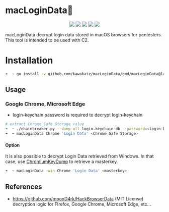 # macLoginData🔑
<p align="center">
<a href="https://opensource.org/licenses/MIT"><img src="https://img.shields.io/badge/license-MIT-_red.svg"></a>
<a href="https://github.com/kawakatz/macLoginData/issues"><img src="https://img.shields.io/badge/contributions-welcome-brightgreen.svg?style=flat"></a>
<a href="https://goreportcard.com/badge/github.com/kawakatz/macLoginData"><img src="https://goreportcard.com/badge/github.com/kawakatz/macLoginData"></a>
<a href="https://github.com/kawakatz/macLoginData/blob/master/go.mod"><img src="https://img.shields.io/github/go-mod/go-version/kawakatz/macLoginData"></a>
<a href="https://twitter.com/kawakatz"><img src="https://img.shields.io/twitter/follow/kawakatz.svg?logo=twitter"></a>
</p>

macLoginData decrypt login data stored in macOS browsers for pentesters.<br>
This tool is intended to be used with C2.

# Installation
```sh
➜  ~ go install -v github.com/kawakatz/macLoginData/cmd/macLoginData@latest
```

## Usage
### Google Chrome, Microsoft Edge
- login-keychain password is required to decrypt login-keychain

```sh
# extract Chrome Safe Storage value
➜  ~ ./chainbreaker.py --dump-all login.keychain-db --password=<login-keychain password>
➜  ~ macLoginData Chrome 'Login Data' <Chrome Safe Storage>
```

#### Option
It is also possible to decrypt Login Data retrieved from Windows.
In that case, use <a href="https://github.com/crypt0p3g/bof-collection/tree/main/ChromiumKeyDump">ChromiumKeyDump</a> to retrieve a masterkey.<br>
```sh
➜  ~ macLoginData -win Chrome 'Login Data' <masterkey>
```

## References
- https://github.com/moonD4rk/HackBrowserData (MIT License)<br>
    decryption logic for FIrefox, Google Chrome, Microsoft Edge, etc...

